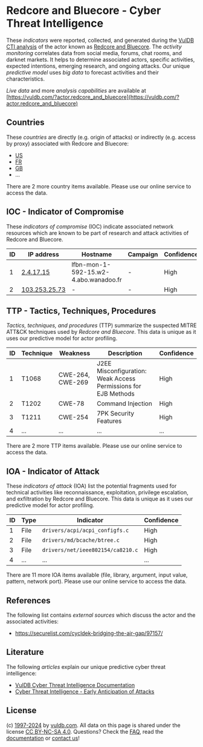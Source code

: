 # Redcore and Bluecore - Cyber Threat Intelligence

These _indicators_ were reported, collected, and generated during the [VulDB CTI analysis](https://vuldb.com/?kb.cti) of the actor known as [Redcore and Bluecore](https://vuldb.com/?actor.redcore_and_bluecore). The _activity monitoring_ correlates data from social media, forums, chat rooms, and darknet markets. It helps to determine associated actors, specific activities, expected intentions, emerging research, and ongoing attacks. Our unique _predictive model_ uses _big data_ to forecast activities and their characteristics.

_Live data_ and more _analysis capabilities_ are available at [https://vuldb.com/?actor.redcore_and_bluecore](https://vuldb.com/?actor.redcore_and_bluecore)

## Countries

These _countries_ are directly (e.g. origin of attacks) or indirectly (e.g. access by proxy) associated with Redcore and Bluecore:

* [US](https://vuldb.com/?country.us)
* [FR](https://vuldb.com/?country.fr)
* [GB](https://vuldb.com/?country.gb)
* ...

There are 2 more country items available. Please use our online service to access the data.

## IOC - Indicator of Compromise

These _indicators of compromise_ (IOC) indicate associated network resources which are known to be part of research and attack activities of Redcore and Bluecore.

ID | IP address | Hostname | Campaign | Confidence
-- | ---------- | -------- | -------- | ----------
1 | [2.4.17.15](https://vuldb.com/?ip.2.4.17.15) | lfbn-mon-1-592-15.w2-4.abo.wanadoo.fr | - | High
2 | [103.253.25.73](https://vuldb.com/?ip.103.253.25.73) | - | - | High

## TTP - Tactics, Techniques, Procedures

_Tactics, techniques, and procedures_ (TTP) summarize the suspected MITRE ATT&CK techniques used by _Redcore and Bluecore_. This data is unique as it uses our predictive model for actor profiling.

ID | Technique | Weakness | Description | Confidence
-- | --------- | -------- | ----------- | ----------
1 | T1068 | CWE-264, CWE-269 | J2EE Misconfiguration: Weak Access Permissions for EJB Methods | High
2 | T1202 | CWE-78 | Command Injection | High
3 | T1211 | CWE-254 | 7PK Security Features | High
4 | ... | ... | ... | ...

There are 2 more TTP items available. Please use our online service to access the data.

## IOA - Indicator of Attack

These _indicators of attack_ (IOA) list the potential fragments used for technical activities like reconnaissance, exploitation, privilege escalation, and exfiltration by Redcore and Bluecore. This data is unique as it uses our predictive model for actor profiling.

ID | Type | Indicator | Confidence
-- | ---- | --------- | ----------
1 | File | `drivers/acpi/acpi_configfs.c` | High
2 | File | `drivers/md/bcache/btree.c` | High
3 | File | `drivers/net/ieee802154/ca8210.c` | High
4 | ... | ... | ...

There are 11 more IOA items available (file, library, argument, input value, pattern, network port). Please use our online service to access the data.

## References

The following list contains _external sources_ which discuss the actor and the associated activities:

* https://securelist.com/cycldek-bridging-the-air-gap/97157/

## Literature

The following _articles_ explain our unique predictive cyber threat intelligence:

* [VulDB Cyber Threat Intelligence Documentation](https://vuldb.com/?kb.cti)
* [Cyber Threat Intelligence - Early Anticipation of Attacks](https://www.scip.ch/en/?labs.20201022)

## License

(c) [1997-2024](https://vuldb.com/?kb.changelog) by [vuldb.com](https://vuldb.com/?kb.about). All data on this page is shared under the license [CC BY-NC-SA 4.0](https://creativecommons.org/licenses/by-nc-sa/4.0/). Questions? Check the [FAQ](https://vuldb.com/?kb.faq), read the [documentation](https://vuldb.com/?kb) or [contact us](https://vuldb.com/?contact)!
